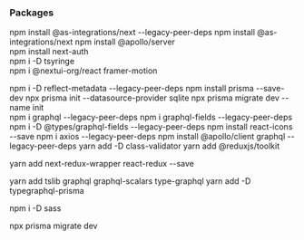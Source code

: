 ### Packages

npm install @as-integrations/next --legacy-peer-deps
npm install @as-integrations/next
npm install @apollo/server  
npm install next-auth  
npm i -D tsyringe  
npm i @nextui-org/react framer-motion

npm i -D reflect-metadata --legacy-peer-deps
npm install prisma --save-dev
npx prisma init --datasource-provider sqlite
npx prisma migrate dev --name init  
npm i graphql --legacy-peer-deps
npm i graphql-fields --legacy-peer-deps
npm i -D @types/graphql-fields --legacy-peer-deps
npm install react-icons --save
npm i axios --legacy-peer-deps
npm install @apollo/client graphql --legacy-peer-deps
yarn add -D class-validator
yarn add @reduxjs/toolkit

yarn add next-redux-wrapper react-redux --save

yarn add tslib graphql graphql-scalars type-graphql
yarn add -D typegraphql-prisma

npm i -D sass

npx prisma migrate dev

<!-- "@nextui-org/react": "^2.1.13", -->
